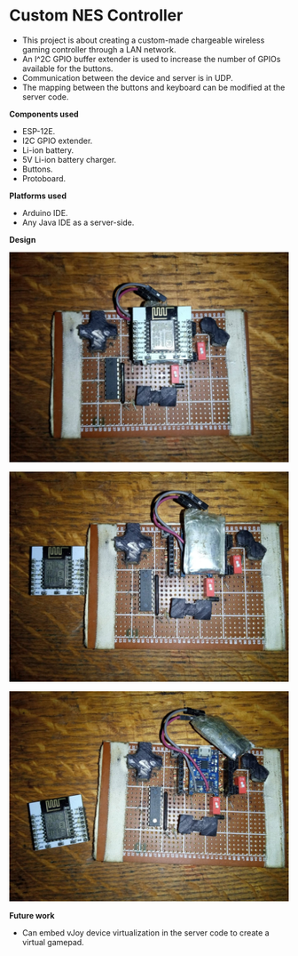 # Custom NES Controller
- This project is about creating a custom-made chargeable wireless gaming controller through a LAN network.
- An I^2C GPIO buffer extender is used to increase the number of GPIOs available for the buttons.
- Communication between the device and server is in UDP.
- The mapping between the buttons and keyboard can be modified at the server code.

**Components used**

- ESP-12E.
- I2C GPIO extender.
- Li-ion battery.
- 5V Li-ion battery charger.
- Buttons.
- Protoboard.

**Platforms used**

- Arduino IDE.
- Any Java IDE as a server-side.

**Design**

![](1.jpg)

![](2.jpg)

![](3.jpg)

**Future work**

- Can embed vJoy device virtualization in the server code to create a virtual gamepad.

